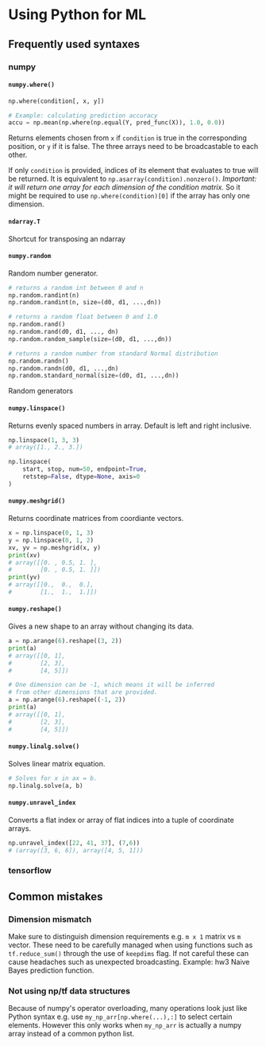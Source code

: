 # Using Python for ML

## Frequently used syntaxes

### numpy
#### `numpy.where()`
```python
np.where(condition[, x, y])

# Example: calculating prediction accuracy
accu = np.mean(np.where(np.equal(Y, pred_func(X)), 1.0, 0.0))
```
Returns elements chosen from `x` if `condition` is true in the corresponding position, or `y` if it is false. The three arrays need to be broadcastable to each other.

If only `condition` is provided, indices of its element that evaluates to true will be returned. It is equivalent to `np.asarray(condition).nonzero()`. *Important: it will return one array for each dimension of the condition matrix.* So it might be required to use `np.where(condition)[0]` if the array has only one dimension.

#### `ndarray.T`
Shortcut for transposing an ndarray

#### `numpy.random`
Random number generator.
```python
# returns a random int between 0 and n
np.random.randint(n)
np.random.randint(n, size=(d0, d1, ...,dn))

# returns a random float between 0 and 1.0
np.random.rand()
np.random.rand(d0, d1, ..., dn)
np.random.random_sample(size=(d0, d1, ...,dn))

# returns a random number from standard Normal distribution
np.random.randn()
np.random.randn(d0, d1, ...,dn)
np.random.standard_normal(size=(d0, d1, ...,dn))
```
Random generators

#### `numpy.linspace()`
Returns evenly spaced numbers in array. Default is left and right inclusive.

```python
np.linspace(1, 3, 3)
# array([1., 2., 3.])

np.linspace(
    start, stop, num=50, endpoint=True, 
    retstep=False, dtype=None, axis=0
)
```
#### `numpy.meshgrid()`
Returns coordinate matrices from coordiante vectors.
```python
x = np.linspace(0, 1, 3)
y = np.linspace(0, 1, 2)
xv, yv = np.meshgrid(x, y)
print(xv)
# array([[0. , 0.5, 1. ],
#        [0. , 0.5, 1. ]])
print(yv)
# array([[0.,  0.,  0.],
#        [1.,  1.,  1.]])
```

#### `numpy.reshape()`
Gives a new shape to an array without changing its data.
```python
a = np.arange(6).reshape((3, 2))
print(a)
# array([[0, 1],
#        [2, 3],
#        [4, 5]])

# One dimension can be -1, which means it will be inferred
# from other dimensions that are provided.
a = np.arange(6).reshape((-1, 2))
print(a)
# array([[0, 1],
#        [2, 3],
#        [4, 5]])
```

#### `numpy.linalg.solve()`
Solves linear matrix equation.

```python
# Solves for x in ax = b.
np.linalg.solve(a, b)
```

#### `numpy.unravel_index`
Converts a flat index or array of flat indices into a tuple of coordinate arrays.

```python
np.unravel_index([22, 41, 37], (7,6))
# (array([3, 6, 6]), array([4, 5, 1]))
```

### tensorflow

## Common mistakes

### Dimension mismatch

Make sure to distinguish dimension requirements e.g. `m x 1` matrix vs `m` vector. These need to be carefully managed when using functions such as `tf.reduce_sum()` through the use of `keepdims` flag. If not careful these can cause headaches such as unexpected broadcasting. Example: hw3 Naive Bayes prediction function.

### Not using np/tf data structures

Because of numpy's operator overloading, many operations look just like Python syntax e.g. use `my_np_arr[np.where(...),:]` to select certain elements. However this only works when `my_np_arr` is actually a numpy array instead of a common python list.